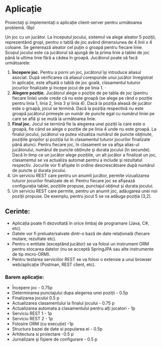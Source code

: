 # Aplicație

Proiectaţi şi implementați o aplicație client-server pentru următoarea problemă. (8p)

Un joc cu un jucător. La începutul jocului, sistemul va alege aleator 5 poziții, reprezentând gropi, pentru o tablă de joc având dimensiunea de 4 linii x 4 coloane. Se generează aleator cel puțin o groapă pentru fiecare linie. Scopul jocului este ca jucătorul să ajungă de la prima linie a tablei de joc până la ultima linie fără a cădea în groapă. Jucătorul poate să facă următoarele:

1. **Începere joc.** Pentru a porni un joc, jucătorul își introduce aliasul asociat. După verificarea că aliasul corespunde unui jucător înregistrat în aplicație, este afișată o tablă de joc goală, clasamentul tuturor jocurilor finalizate şi începe jocul de pe linia 1.
   ·
2. **Alegere poziție.** Jucătorul alege o poziție de pe tabla de joc (pentru fiecare linie) unde crede că nu este groapă (se alege pe rând o poziție pentru linia 1, linia 2, linia 3 și linia 4). Dacă la poziția aleasă de jucător este o groapă, jocul se termină. Dacă la poziția respectivă nu este groapă jucătorul primeşte un număr de puncte egal cu numărul liniei pe care se află şi se mută la următoarea linie.
3. **Final joc.** Jocul se termină fie la alegerea unei poziții la care este o groapă, fie când se alege o poziție de pe linia 4 unde nu este groapă. La finalul jocului, jucătorul va putea vizualiza numărul de puncte obținute, pozițiile gropilor şi poziția lui în clasamentul tuturor jocurilor finalizate până atunci. Pentru fiecare joc, în clasament se va afişa alias-ul jucătorului, numărul de puncte obținute şi durata jocului (în secunde). Dacă în timp ce un jucător alege pozițiile, un alt jucător a finalizat un joc, clasamentul se va actualiza automat pentru a include şi rezultatul respectiv. Jocurile vor fi afişate în ordine descrescătoare după numărul de puncte şi durata jocului.
4. Un serviciu REST care pentru un anumit jucător, permite vizualizarea tuturor jocurilor finalizate de el. Pentru fiecare joc se afişează configurația tablei, pozițiile propuse, punctajul obținut și durata jocului.
5. Un serviciu REST care permite, pentru un anumit joc, adăugarea unei noi poziții propuse. De exemplu, pentru jocul 5 se va adăuga poziția (3,2).

## Cerinte:

- Aplicația poate fi dezvoltată în orice limbaj de programare (Java, C#, etc).
- Datele vor fi preluate/salvate dintr-o bază de date relațională (fiecare mutare, rezultate etc).
- Pentru o entitate (exceptând jucător) se va folosi un instrument ORM pentru stocarea datelor (nu se acceptă SpringJPA sau alte instrumente de tip micro-ORM).
- Pentru testarea serviciilor REST se va folosi o extensie a unui browser web/aplicație (Postman, REST client, etc).

### Barem aplicație:

- Începere joc - 0.75p
- Determinarea punctajului dupa alegerea unei poziții - 0.5p
- Finalizarea jocului 0.5 p
- Actualizarea clasamentului la finalul jocului - 0.75 p
- Actualizarea automata a clasamentului pentru alți jucatori - 1p
- Serviciu REST 1 - 1p
- Serviciu REST 2 - 1p
- Folosire ORM (cu execuție) -1p
- Structura bazei de date si popularea ei - 0.5p
- Arhitectura si proiectare -0.5 p
- Jurnalizare şi fişiere de configurare - 0.5 p
